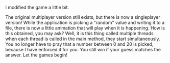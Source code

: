 I modified the game a little bit. 

The original multiplayer version still exists, but there is now a singleplayer version! While the application is picking a "random" value and writing it to a file, there is now a little animation that will play when it is happening. How is this obtained, you may ask? Well, it is this thing called multiple threads when each thread is called in the main method, they start simultaneously. You no longer have to pray that a number between 0 and 20 is picked, because I have enforced it for you. You still win if your guess matches the answer. Let the games begin!
